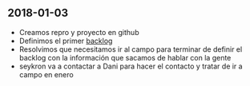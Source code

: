 ## 2018-01-03

* Creamos repro y proyecto en github
* Definimos el primer [backlog](https://github.com/rlyehlab/ciencia-comunitaria/projects/1#column-1958569)
* Resolvimos que necesitamos ir al campo para terminar de definir el backlog con la información que sacamos de hablar con la gente
* seykron va a contactar a Dani para hacer el contacto y tratar de ir a campo en enero
